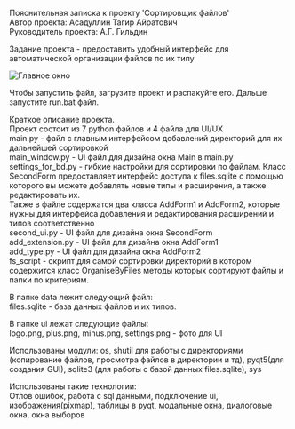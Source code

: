 Пояснительная записка к проекту 'Сортировщик файлов'  
Автор проекта: Асадуллин Тагир Айратович  
Руководитель проекта: А.Г. Гильдин  

Задание проекта - предоставить удобный интерфейс для автоматической организации файлов по их типу  

![Главное окно](https://i.postimg.cc/C5NHbpG7/main-ui1.png)  

Чтобы запустить файл, загрузите проект и распакуйте его. Дальше запустите run.bat файл.

Краткое описание проекта.  
Проект состоит из 7 python файлов и 4 файла для UI/UX  
main.py - файл с главным интерфейсом добавлений директорий для их дальнейшей сортировкой  
main_window.py - UI файл для дизайна окна Main в main.py  
settings_for_bd.py - гибкие настройки для сортировки по файлам. Класс SecondForm предоставляет интерфейс доступа к files.sqlite с помощью которого вы можете добавлять новые типы и расширения, а также редактировать их.  
Также в файле содержатся два класса AddForm1 и AddForm2, которые нужны для интерфейса добавления и редактирования расширений и типов соответственно  
second_ui.py - UI файл для дизайна окна SecondForm   
add_extension.py - UI файл для дизайна окна AddForm1  
add_type.py - UI файл для дизайна окна AddForm2  
fs_script - скрипт для самой сортировки директорий в котором содержится класс OrganiseByFiles методы которых сортируют файлы и папки по критериям.  

В папке data лежит следующий файл:  
files.sqlite - база данных файлов и их типов.  

В папке ui лежат следующие файлы:  
logo.png, plus.png, minus.png, settings.png - фото для UI  

Использованы модули: os, shutil для работы с директориями (копирование файлов, просмотра файлов в директории и тд), pyqt5(для создания GUI), sqlite3 (для работы с базой данных files.sqlite), sys  

Использованы такие технологии:   
Отлов ошибок, работа c sql данными, подключение ui, изображения(pixmap), таблицы в pyqt, модальные окна, диалоговые окна, окна выборов  
